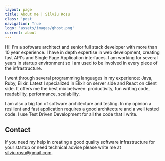 ```yaml
---
layout: page
title: About me | Silviu Rosu
class: 'post'
navigation: True
logo: 'assets/images/ghost.png'
current: about
---
```


Hi! I'm a software architect and senior full stack developer with more than 10 year experience. I have in depth expertise in web development, creating fast API's and Single Page Application interfaces. I am working for several years in startup environment so I am used to be involved in every piece of the infrastructure.

I went through several programming languages in my experience: Java, Ruby, Elixir. Latest I specialized in Elixir on server side and React on client side. It offers me the best mix between: productivity, fun writing code, readability, performance, scalability.

I am also a big fan of software architecture and testing. In my opinion a resilient and fast application requires a good architecture and a well tested code. I use Test Driven Development for all the code that I write.

## Contact
If you need my help in creating a good quality software infrastructure for your startup or need technical advise please write me at silviu.rosu@gmail.com.
